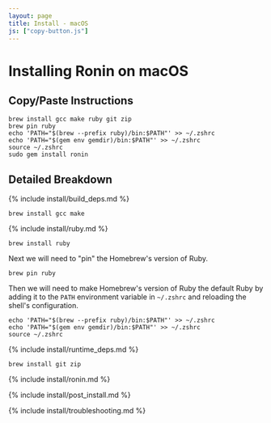 ```yaml
---
layout: page
title: Install - macOS
js: ["copy-button.js"]
---
```


# Installing Ronin on macOS

## Copy/Paste Instructions

```shell
brew install gcc make ruby git zip
brew pin ruby
echo 'PATH="$(brew --prefix ruby)/bin:$PATH"' >> ~/.zshrc
echo 'PATH="$(gem env gemdir)/bin:$PATH"' >> ~/.zshrc
source ~/.zshrc
sudo gem install ronin
```

## Detailed Breakdown

{% include install/build_deps.md %}

```shell
brew install gcc make
```

{% include install/ruby.md %}

```shell
brew install ruby
```

Next we will need to "pin" the Homebrew's version of Ruby.

```shell
brew pin ruby
```

Then we will need to make Homebrew's version of Ruby the default Ruby by adding
it to the `PATH` environment variable in `~/.zshrc` and reloading the shell's
configuration.

```shell
echo 'PATH="$(brew --prefix ruby)/bin:$PATH"' >> ~/.zshrc
echo 'PATH="$(gem env gemdir)/bin:$PATH"' >> ~/.zshrc
source ~/.zshrc
```

{% include install/runtime_deps.md %}

```shell
brew install git zip
```

{% include install/ronin.md %}

{% include install/post_install.md %}

{% include install/troubleshooting.md %}
